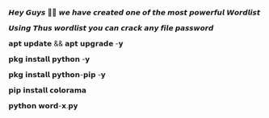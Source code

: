 𝙃𝙚𝙮 𝙂𝙪𝙮𝙨 👋🏼 𝙬𝙚 𝙝𝙖𝙫𝙚 𝙘𝙧𝙚𝙖𝙩𝙚𝙙 𝙤𝙣𝙚 𝙤𝙛 𝙩𝙝𝙚 𝙢𝙤𝙨𝙩 𝙥𝙤𝙬𝙚𝙧𝙛𝙪𝙡 𝙒𝙤𝙧𝙙𝙡𝙞𝙨𝙩

𝙐𝙨𝙞𝙣𝙜 𝙏𝙝𝙪𝙨 𝙬𝙤𝙧𝙙𝙡𝙞𝙨𝙩 𝙮𝙤𝙪 𝙘𝙖𝙣 𝙘𝙧𝙖𝙘𝙠 𝙖𝙣𝙮 𝙛𝙞𝙡𝙚 𝙥𝙖𝙨𝙨𝙬𝙤𝙧𝙙

𝗮𝗽𝘁 𝘂𝗽𝗱𝗮𝘁𝗲 && 𝗮𝗽𝘁 𝘂𝗽𝗴𝗿𝗮𝗱𝗲 -𝘆

𝗽𝗸𝗴 𝗶𝗻𝘀𝘁𝗮𝗹𝗹 𝗽𝘆𝘁𝗵𝗼𝗻 -𝘆

𝗽𝗸𝗴 𝗶𝗻𝘀𝘁𝗮𝗹𝗹 𝗽𝘆𝘁𝗵𝗼𝗻-𝗽𝗶𝗽 -𝘆

𝗽𝗶𝗽 𝗶𝗻𝘀𝘁𝗮𝗹𝗹 𝗰𝗼𝗹𝗼𝗿𝗮𝗺𝗮

𝗽𝘆𝘁𝗵𝗼𝗻 𝘄𝗼𝗿𝗱-𝘅.𝗽𝘆
